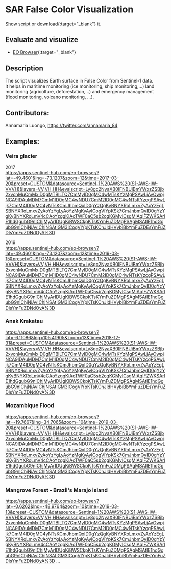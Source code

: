 # SAR False Color Visualization
<a href="#" id='togglescript'>Show</a> script or [download](script.js){:target="_blank"} it.
<div id='script_view' style="display:none">
{% highlight javascript %}
      {% include_relative script.js %}
{% endhighlight %}
</div>

## Evaluate and visualize
 - [EO Browser](http://apps.sentinel-hub.com/eo-browser/#lat=-6.0992&lng=105.4166&zoom=12&datasource=Sentinel-1%20AWS%20(S1-AWS-IW-VVVH)&time=2019-03-21&preset=CUSTOM&layers=VV,VH,HH&evalscripturl=https://raw.githubusercontent.com/sentinel-hub/custom-scripts/master/sentinel-1/sar_false_color_visualization/script.js){:target="_blank"}   

## Description
The script visualizes Earth surface in False Color from Sentinel-1 data.  
It helps in maritime monitoring (ice monitoring, ship monitoring,...) land monitoring (agricolture, deforestation,...) and emergency management (flood monitoring, volcano monitoring, ...).

## Contributors:
Annamaria Luongo, https://twitter.com/annamaria_84

## Examples:
### Veira glacier 
2017  
https://apps.sentinel-hub.com/eo-browser/?lat=-49.4601&lng=-73.1207&zoom=12&time=2017-03-20&preset=CUSTOM&datasource=Sentinel-1%20AWS%20(S1-AWS-IW-VVVH)&layers=VV,VH,HH&evalscript=Ly8gc2NyaXB0IFNBUiBmYWxzZSBjb2xvcnMuCmMxID0gMTBlLTQ7CmMyID0gMC4wMTsKYzMgPSAwLjAyOwpjNCA9IDAuMDM7CmM1ID0gMC4wNDU7CmM2ID0gMC4wNTsKYzcgPSAwLjk7CmM4ID0gMC4yNTsKCmJhbmQxID0gYzQgKyBNYXRoLmxvZyAoYzEgLSBNYXRoLmxvZyAoYzYgLyAoYzMgKyAyICogVlYpKSk7CmJhbmQyID0gYzYgKyBNYXRoLmV4cCAoYzggKiAoTWF0aC5sb2cgKGMyICsgMiAqIFZWKSArIE1hdGgubG9nIChjMyArIDUgKiBWSCkpKTsKYmFuZDMgPSAgMSAtIE1hdGgubG9nIChjNiAvIChjNSAtIGM3ICogVlYpKTsKCnJldHVybiBbYmFuZDEsYmFuZDIsYmFuZDNdOyA%3D  

2019  
https://apps.sentinel-hub.com/eo-browser/?lat=-49.4601&lng=-73.1207&zoom=12&time=2019-03-15&preset=CUSTOM&datasource=Sentinel-1%20AWS%20(S1-AWS-IW-VVVH)&layers=VV,VH,HH&evalscript=Ly8gc2NyaXB0IFNBUiBmYWxzZSBjb2xvcnMuCmMxID0gMTBlLTQ7CmMyID0gMC4wMTsKYzMgPSAwLjAyOwpjNCA9IDAuMDM7CmM1ID0gMC4wNDU7CmM2ID0gMC4wNTsKYzcgPSAwLjk7CmM4ID0gMC4yNTsKCmJhbmQxID0gYzQgKyBNYXRoLmxvZyAoYzEgLSBNYXRoLmxvZyAoYzYgLyAoYzMgKyAyICogVlYpKSk7CmJhbmQyID0gYzYgKyBNYXRoLmV4cCAoYzggKiAoTWF0aC5sb2cgKGMyICsgMiAqIFZWKSArIE1hdGgubG9nIChjMyArIDUgKiBWSCkpKTsKYmFuZDMgPSAgMSAtIE1hdGgubG9nIChjNiAvIChjNSAtIGM3ICogVlYpKTsKCnJldHVybiBbYmFuZDEsYmFuZDIsYmFuZDNdOyA%3D 


### Anak Krakatau 
https://apps.sentinel-hub.com/eo-browser/?lat=-6.11086&lng=105.41905&zoom=13&time=2018-12-31&preset=CUSTOM&datasource=Sentinel-1%20AWS%20(S1-AWS-IW-VVVH)&layers=VV,VH,HH&evalscript=Ly8gc2NyaXB0IFNBUiBmYWxzZSBjb2xvcnMuCmMxID0gMTBlLTQ7CmMyID0gMC4wMTsKYzMgPSAwLjAyOwpjNCA9IDAuMDM7CmM1ID0gMC4wNDU7CmM2ID0gMC4wNTsKYzcgPSAwLjk7CmM4ID0gMC4yNTsKCmJhbmQxID0gYzQgKyBNYXRoLmxvZyAoYzEgLSBNYXRoLmxvZyAoYzYgLyAoYzMgKyAyICogVlYpKSk7CmJhbmQyID0gYzYgKyBNYXRoLmV4cCAoYzggKiAoTWF0aC5sb2cgKGMyICsgMiAqIFZWKSArIE1hdGgubG9nIChjMyArIDUgKiBWSCkpKTsKYmFuZDMgPSAgMSAtIE1hdGgubG9nIChjNiAvIChjNSAtIGM3ICogVlYpKTsKCnJldHVybiBbYmFuZDEsYmFuZDIsYmFuZDNdOyA%3D 

### Mozambique Flood 
https://apps.sentinel-hub.com/eo-browser/?lat=-19.7667&lng=34.7065&zoom=10&time=2019-03-20&preset=CUSTOM&datasource=Sentinel-1%20AWS%20(S1-AWS-IW-VVVH)&layers=VV,VH,HH&evalscript=Ly8gc2NyaXB0IFNBUiBmYWxzZSBjb2xvcnMuCmMxID0gMTBlLTQ7CmMyID0gMC4wMTsKYzMgPSAwLjAyOwpjNCA9IDAuMDM7CmM1ID0gMC4wNDU7CmM2ID0gMC4wNTsKYzcgPSAwLjk7CmM4ID0gMC4yNTsKCmJhbmQxID0gYzQgKyBNYXRoLmxvZyAoYzEgLSBNYXRoLmxvZyAoYzYgLyAoYzMgKyAyICogVlYpKSk7CmJhbmQyID0gYzYgKyBNYXRoLmV4cCAoYzggKiAoTWF0aC5sb2cgKGMyICsgMiAqIFZWKSArIE1hdGgubG9nIChjMyArIDUgKiBWSCkpKTsKYmFuZDMgPSAgMSAtIE1hdGgubG9nIChjNiAvIChjNSAtIGM3ICogVlYpKTsKCnJldHVybiBbYmFuZDEsYmFuZDIsYmFuZDNdOyA%3D  

### Mangrove Forest - Brazil's Marajo island 
https://apps.sentinel-hub.com/eo-browser/?lat=-0.6262&lng=-48.9764&zoom=10&time=2019-03-13&preset=CUSTOM&datasource=Sentinel-1%20AWS%20(S1-AWS-IW-VVVH)&layers=VV,VH,HH&evalscript=Ly8gc2NyaXB0IFNBUiBmYWxzZSBjb2xvcnMuCmMxID0gMTBlLTQ7CmMyID0gMC4wMTsKYzMgPSAwLjAyOwpjNCA9IDAuMDM7CmM1ID0gMC4wNDU7CmM2ID0gMC4wNTsKYzcgPSAwLjk7CmM4ID0gMC4yNTsKCmJhbmQxID0gYzQgKyBNYXRoLmxvZyAoYzEgLSBNYXRoLmxvZyAoYzYgLyAoYzMgKyAyICogVlYpKSk7CmJhbmQyID0gYzYgKyBNYXRoLmV4cCAoYzggKiAoTWF0aC5sb2cgKGMyICsgMiAqIFZWKSArIE1hdGgubG9nIChjMyArIDUgKiBWSCkpKTsKYmFuZDMgPSAgMSAtIE1hdGgubG9nIChjNiAvIChjNSAtIGM3ICogVlYpKTsKCnJldHVybiBbYmFuZDEsYmFuZDIsYmFuZDNdOyA%3D …
